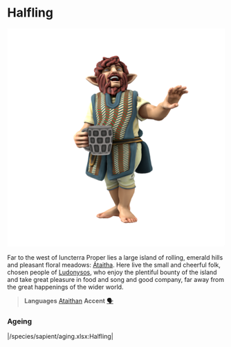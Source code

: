 # Halfling

![](halfling.png)

Far to the west of Iuncterra Proper lies a large island of rolling, emerald hills and pleasant floral meadows: [Átaitha](/places/ataitha/). Here live the small and cheerful folk, chosen people of [Ludonysos](/cosmology/daemons/seraphim/ludon), who enjoy the plentiful bounty of the island and take great pleasure in food and song and good company, far away from the great happenings of the wider world. 

> **Languages** [Ataithan](/languages/ataithan)
> **Accent** [🗣️](https://www.dialectsarchive.com/ireland-12)

### Ageing
|/species/sapient/aging.xlsx:Halfling|